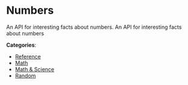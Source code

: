 # Numbers


An API for interesting facts about numbers. An API for interesting facts about numbers



**Categories**:
- [Reference](https://github.com/apis-list/apis-list#reference)
- [Math](https://github.com/apis-list/apis-list#math)
- [Math & Science](https://github.com/apis-list/apis-list#math-and-science)
- [Random](https://github.com/apis-list/apis-list#random)







